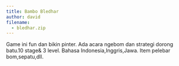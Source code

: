 ```yaml
---
title: Bambo Bledhar
author: david
filename:
  - bledhar.zip
---
```

Game ini fun dan bikin pinter. Ada acara ngebom dan strategi dorong batu.10 stage& 3 level. Bahasa Indonesia,Inggris,Jawa. Item pelebar bom,sepatu,dll.
